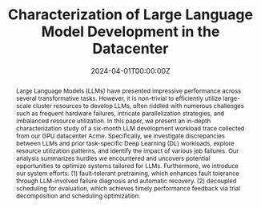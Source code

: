 ---
title: 'Characterization of Large Language Model Development in the Datacenter'

authors:
    - Qinghao Hu*
    - Zhisheng Ye*
    - admin
    - Guoteng Wang
    - Meng Zhang
    - Qiaoling Chen
    - Peng Sun
    - Dahua Lin
    - Xiaolin Wang
    - Yingwei Luo
author_notes:
  - 'Equal contribution'
  - 'Equal contribution'
  - 'Equal contribution'

date: "2024-04-01T00:00:00Z"
# doi: '10.48550/arXiv.2302.11665'

# Publication type.
# Legend: 0 = Uncategorized; 1 = Conference paper; 2 = Journal article;
# 3 = Preprint / Working Paper; 4 = Report; 5 = Book; 6 = Book section;
# 7 = Thesis; 8 = Patent
publication_types: ['1']

# Publication name and optional abbreviated publication name.
publication: In *21st USENIX Symposium on Networked Systems Design and Implementation (NSDI '24) * (CCF-A)
publication_short: In *NSDI 2024*

abstract: 'Large Language Models (LLMs) have presented impressive performance across several transformative tasks. However, it is non-trivial to efficiently utilize large-scale cluster resources to develop LLMs, often riddled with numerous challenges such as frequent hardware failures, intricate parallelization strategies, and imbalanced resource utilization. In this paper, we present an in-depth characterization study of a six-month LLM development workload trace collected from our GPU datacenter Acme. Specifically, we investigate discrepancies between LLMs and prior task-specific Deep Learning (DL) workloads, explore resource utilization patterns, and identify the impact of various job failures. Our analysis summarizes hurdles we encountered and uncovers potential opportunities to optimize systems tailored for LLMs. Furthermore, we introduce our system efforts: (1) fault-tolerant pretraining, which enhances fault tolerance through LLM-involved failure diagnosis and automatic recovery. (2) decoupled scheduling for evaluation, which achieves timely performance feedback via trial decomposition and scheduling optimization.'

# Summary. An optional shortened abstract.
# tags: []

# Display this page in the Featured widget?
featured: true

# Custom links (uncomment lines below)
# links:
# - name: Custom Link
#   url: http://example.org
url_pdf: 'https://www.usenix.org/system/files/nsdi24-hu.pdf'
url_code: 'https://github.com/InternLM/AcmeTraces'
url_dataset: 'https://github.com/InternLM/AcmeTrace'
url_poster: ''
url_project: ''
url_slides: ''
url_source: ''
url_video: ''

---